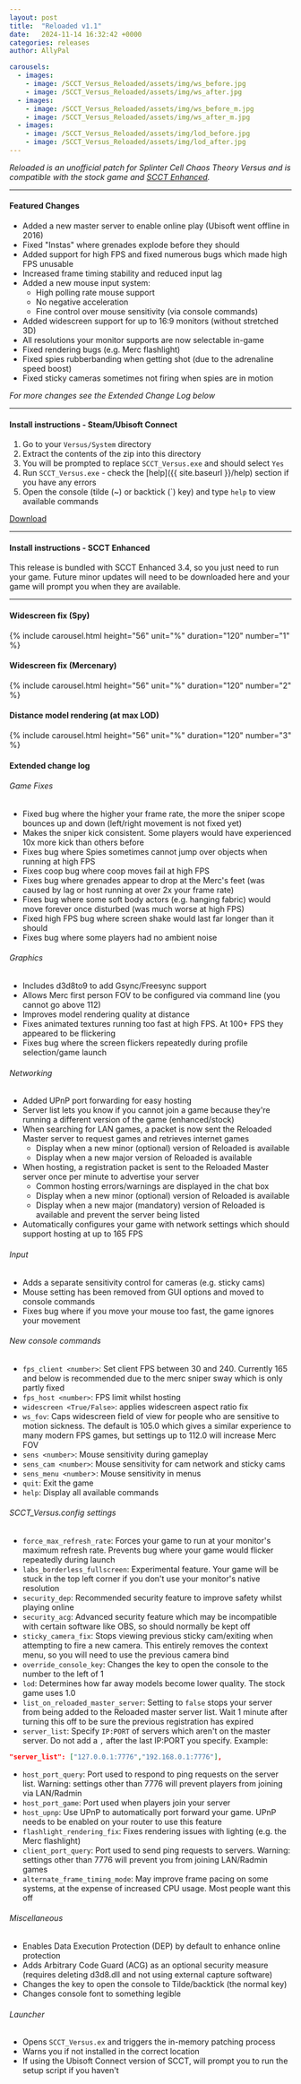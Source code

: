```yaml
---
layout: post
title:  "Reloaded v1.1"
date:   2024-11-14 16:32:42 +0000
categories: releases
author: AllyPal

carousels:
  - images: 
    - image: /SCCT_Versus_Reloaded/assets/img/ws_before.jpg
    - image: /SCCT_Versus_Reloaded/assets/img/ws_after.jpg
  - images: 
    - image: /SCCT_Versus_Reloaded/assets/img/ws_before_m.jpg
    - image: /SCCT_Versus_Reloaded/assets/img/ws_after_m.jpg
  - images: 
    - image: /SCCT_Versus_Reloaded/assets/img/lod_before.jpg
    - image: /SCCT_Versus_Reloaded/assets/img/lod_after.jpg
---
```


_Reloaded is an unofficial patch for Splinter Cell Chaos Theory Versus and is compatible with the stock game and [SCCT Enhanced](https://github.com/Joshhhuaaa/EnhancedSCCTVersus/releases/)._

<hr />

#### Featured Changes
* Added a new master server to enable online play (Ubisoft went offline in 2016)
* Fixed "Instas" where grenades explode before they should
* Added support for high FPS and fixed numerous bugs which made high FPS unusable
* Increased frame timing stability and reduced input lag
* Added a new mouse input system:
  * High polling rate mouse support
  * No negative acceleration
  * Fine control over mouse sensitivity (via console commands)
* Added widescreen support for up to 16:9 monitors (without stretched 3D)
* All resolutions your monitor supports are now selectable in-game
* Fixed rendering bugs (e.g. Merc flashlight)
* Fixed spies rubberbanding when getting shot (due to the adrenaline speed boost)
* Fixed sticky cameras sometimes not firing when spies are in motion

_For more changes see the Extended Change Log below_

<hr />

#### Install instructions - Steam/Ubisoft Connect
1. Go to your `Versus/System` directory
1. Extract the contents of the zip into this directory
1. You will be prompted to replace `SCCT_Versus.exe` and should select `Yes`
1. Run `SCCT_Versus.exe` - check the [help]({{ site.baseurl }}/help) section if you have any errors
1. Open the console (tilde (~) or backtick (\`) key) and type `help` to view available commands

<p class="download">
  <a class="btn btn-dark btn-lg get-started-btn" href="https://github.com/AllyPal/SCCT_Versus_Reloaded/releases/download/v1.1/SCCT.Versus.Reloaded.1.1.zip" role="button">Download</a>
</p>

<hr />

#### Install instructions - SCCT Enhanced
This release is bundled with SCCT Enhanced 3.4, so you just need to run your game. Future minor updates will need to be downloaded here and your game will prompt you when they are available.

<hr />

#### Widescreen fix (Spy)
{% include carousel.html height="56" unit="%" duration="120" number="1" %}

#### Widescreen fix (Mercenary)
{% include carousel.html height="56" unit="%" duration="120" number="2" %}

#### Distance model rendering (at max LOD)
{% include carousel.html height="56" unit="%" duration="120" number="3" %}

#### Extended change log

###### Game Fixes
* Fixed bug where the higher your frame rate, the more the sniper scope bounces up and down (left/right movement is not fixed yet)
* Makes the sniper kick consistent. Some players would have experienced 10x more kick than others before
* Fixes bug where Spies sometimes cannot jump over objects when running at high FPS
* Fixes coop bug where coop moves fail at high FPS
* Fixes bug where grenades appear to drop at the Merc's feet (was caused by lag or host running at over 2x your frame rate)
* Fixes bug where some soft body actors (e.g. hanging fabric) would move forever once disturbed (was much worse at high FPS)
* Fixed high FPS bug where screen shake would last far longer than it should
* Fixes bug where some players had no ambient noise

###### Graphics
* Includes d3d8to9 to add Gsync/Freesync support
* Allows Merc first person FOV to be configured via command line (you cannot go above 112)
* Improves model rendering quality at distance
* Fixes animated textures running too fast at high FPS.  At 100+ FPS they appeared to be flickering
* Fixes bug where the screen flickers repeatedly during profile selection/game launch

###### Networking
* Added UPnP port forwarding for easy hosting
* Server list lets you know if you cannot join a game because they're running a different version of the game (enhanced/stock)
* When searching for LAN games, a packet is now sent the Reloaded Master server to request games and retrieves internet games
  * Display when a new minor (optional) version of Reloaded is available
  * Display when a new major version of Reloaded is available
* When hosting, a registration packet is sent to the Reloaded Master server once per minute to advertise your server
  * Common hosting errors/warnings are displayed in the chat box
  * Display when a new minor (optional) version of Reloaded is available
  * Display when a new major (mandatory) version of Reloaded is available and prevent the server being listed
* Automatically configures your game with network settings which should support hosting at up to 165 FPS

###### Input
* Adds a separate sensitivity control for cameras (e.g. sticky cams)
* Mouse setting has been removed from GUI options and moved to console commands
* Fixes bug where if you move your mouse too fast, the game ignores your movement

###### New console commands
* `fps_client <number>`: Set client FPS between 30 and 240.  Currently 165 and below is recommended due to the merc sniper sway which is only partly fixed
* `fps_host <number>`: FPS limit whilst hosting
* `widescreen <True/False>`: applies widescreen aspect ratio fix
* `ws_fov`: Caps widescreen field of view for people who are sensitive to motion sickness. The default is 105.0 which gives a similar experience to many modern FPS games, but settings up to 112.0 will increase Merc FOV
* `sens <number>`: Mouse sensitivity during gameplay
* `sens_cam <number>`: Mouse sensitivity for cam network and sticky cams
* `sens_menu <number`>: Mouse sensitivity in menus
* `quit`: Exit the game
* `help`: Display all available commands

###### SCCT_Versus.config settings
* `force_max_refresh_rate`: Forces your game to run at your monitor's maximum refresh rate. Prevents bug where your game would flicker repeatedly during launch
* `labs_borderless_fullscreen`: Experimental feature.  Your game will be stuck in the top left corner if you don't use your monitor's native resolution
* `security_dep`: Recommended security feature to improve safety whilst playing online
* `security_acg`: Advanced security feature which may be incompatible with certain software like OBS, so should normally be kept off
* `sticky_camera_fix`: Stops viewing previous sticky cam/exiting when attempting to fire a new camera. This entirely removes the context menu, so you will need to use the previous camera bind
* `override_console_key`: Changes the key to open the console to the number to the left of 1
* `lod`: Determines how far away models become lower quality. The stock game uses 1.0
* `list_on_reloaded_master_server`: Setting to `false` stops your server from being added to the Reloaded master server list. Wait 1 minute after turning this off to be sure the previous registration has expired
* `server_list`: Specify `IP:PORT` of servers which aren't on the master server. Do not add a `,` after the last IP:PORT you specify.
Example: 
~~~json
"server_list": ["127.0.0.1:7776","192.168.0.1:7776"],
~~~
* `host_port_query`: Port used to respond to ping requests on the server list. Warning: settings other than 7776 will prevent players from joining via LAN/Radmin
* `host_port_game`: Port used when players join your server
* `host_upnp`: Use UPnP to automatically port forward your game. UPnP needs to be enabled on your router to use this feature
* `flashlight_rendering_fix`: Fixes rendering issues with lighting (e.g. the Merc flashlight)
* `client_port_query`: Port used to send ping requests to servers. Warning: settings other than 7776 will prevent you from joining LAN/Radmin games
* `alternate_frame_timing_mode`: May improve frame pacing on some systems, at the expense of increased CPU usage. Most people want this off

###### Miscellaneous
* Enables Data Execution Protection (DEP) by default to enhance online protection
* Adds Arbitrary Code Guard (ACG) as an optional security measure (requires deleting d3d8.dll and not using external capture software)
* Changes the key to open the console to Tilde/backtick (the normal key)
* Changes console font to something legible

###### Launcher
* Opens `SCCT_Versus.ex` and triggers the in-memory patching process
* Warns you if not installed in the correct location
* If using the Ubisoft Connect version of SCCT, will prompt you to run the setup script if you haven't
